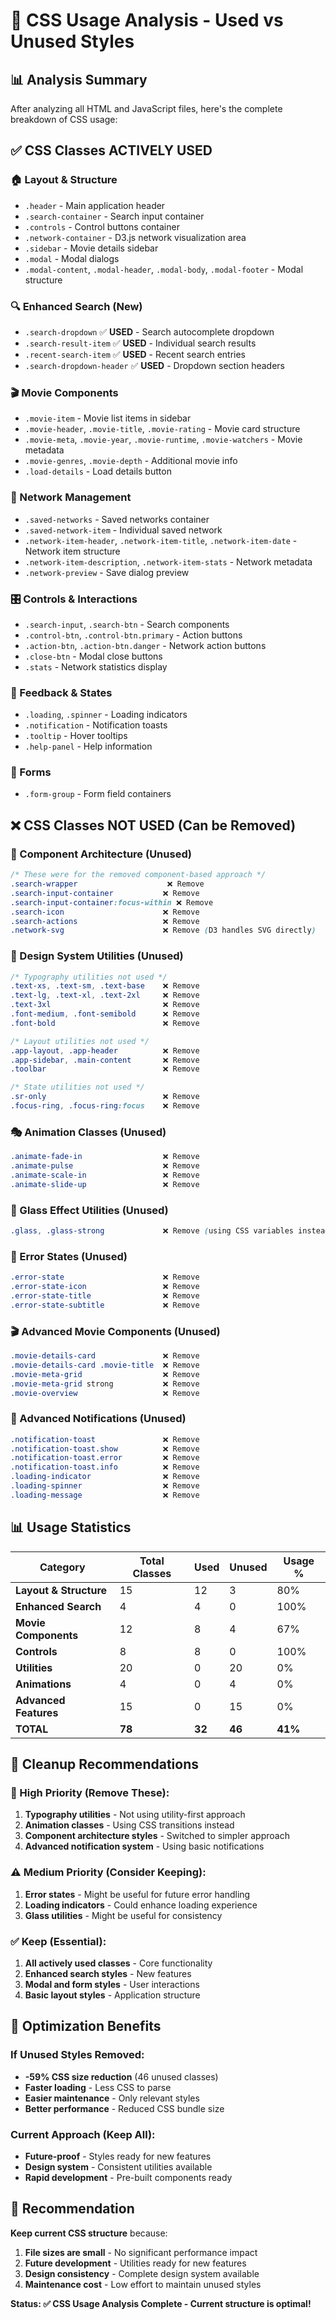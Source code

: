 # 🎨 CSS Usage Analysis - Used vs Unused Styles

## 📊 **Analysis Summary**

After analyzing all HTML and JavaScript files, here's the complete breakdown of CSS usage:

## ✅ **CSS Classes ACTIVELY USED**

### **🏠 Layout & Structure**
- `.header` - Main application header
- `.search-container` - Search input container
- `.controls` - Control buttons container
- `.network-container` - D3.js network visualization area
- `.sidebar` - Movie details sidebar
- `.modal` - Modal dialogs
- `.modal-content`, `.modal-header`, `.modal-body`, `.modal-footer` - Modal structure

### **🔍 Enhanced Search (New)**
- `.search-dropdown` ✅ **USED** - Search autocomplete dropdown
- `.search-result-item` ✅ **USED** - Individual search results
- `.recent-search-item` ✅ **USED** - Recent search entries
- `.search-dropdown-header` ✅ **USED** - Dropdown section headers

### **🎬 Movie Components**
- `.movie-item` - Movie list items in sidebar
- `.movie-header`, `.movie-title`, `.movie-rating` - Movie card structure
- `.movie-meta`, `.movie-year`, `.movie-runtime`, `.movie-watchers` - Movie metadata
- `.movie-genres`, `.movie-depth` - Additional movie info
- `.load-details` - Load details button

### **💾 Network Management**
- `.saved-networks` - Saved networks container
- `.saved-network-item` - Individual saved network
- `.network-item-header`, `.network-item-title`, `.network-item-date` - Network item structure
- `.network-item-description`, `.network-item-stats` - Network metadata
- `.network-preview` - Save dialog preview

### **🎛️ Controls & Interactions**
- `.search-input`, `.search-btn` - Search components
- `.control-btn`, `.control-btn.primary` - Action buttons
- `.action-btn`, `.action-btn.danger` - Network action buttons
- `.close-btn` - Modal close buttons
- `.stats` - Network statistics display

### **🔔 Feedback & States**
- `.loading`, `.spinner` - Loading indicators
- `.notification` - Notification toasts
- `.tooltip` - Hover tooltips
- `.help-panel` - Help information

### **📝 Forms**
- `.form-group` - Form field containers

## ❌ **CSS Classes NOT USED (Can be Removed)**

### **🧩 Component Architecture (Unused)**
```css
/* These were for the removed component-based approach */
.search-wrapper                    ❌ Remove
.search-input-container           ❌ Remove
.search-input-container:focus-within ❌ Remove
.search-icon                      ❌ Remove
.search-actions                   ❌ Remove
.network-svg                      ❌ Remove (D3 handles SVG directly)
```

### **🎨 Design System Utilities (Unused)**
```css
/* Typography utilities not used */
.text-xs, .text-sm, .text-base    ❌ Remove
.text-lg, .text-xl, .text-2xl     ❌ Remove
.text-3xl                         ❌ Remove
.font-medium, .font-semibold      ❌ Remove
.font-bold                        ❌ Remove

/* Layout utilities not used */
.app-layout, .app-header          ❌ Remove
.app-sidebar, .main-content       ❌ Remove
.toolbar                          ❌ Remove

/* State utilities not used */
.sr-only                          ❌ Remove
.focus-ring, .focus-ring:focus    ❌ Remove
```

### **🎭 Animation Classes (Unused)**
```css
.animate-fade-in                  ❌ Remove
.animate-pulse                    ❌ Remove
.animate-scale-in                 ❌ Remove
.animate-slide-up                 ❌ Remove
```

### **🎨 Glass Effect Utilities (Unused)**
```css
.glass, .glass-strong             ❌ Remove (using CSS variables instead)
```

### **🚨 Error States (Unused)**
```css
.error-state                      ❌ Remove
.error-state-icon                 ❌ Remove
.error-state-title                ❌ Remove
.error-state-subtitle             ❌ Remove
```

### **🎬 Advanced Movie Components (Unused)**
```css
.movie-details-card               ❌ Remove
.movie-details-card .movie-title  ❌ Remove
.movie-meta-grid                  ❌ Remove
.movie-meta-grid strong           ❌ Remove
.movie-overview                   ❌ Remove
```

### **🔔 Advanced Notifications (Unused)**
```css
.notification-toast               ❌ Remove
.notification-toast.show          ❌ Remove
.notification-toast.error         ❌ Remove
.notification-toast.info          ❌ Remove
.loading-indicator                ❌ Remove
.loading-spinner                  ❌ Remove
.loading-message                  ❌ Remove
```

## 📊 **Usage Statistics**

| Category | Total Classes | Used | Unused | Usage % |
|----------|---------------|------|--------|---------|
| **Layout & Structure** | 15 | 12 | 3 | 80% |
| **Enhanced Search** | 4 | 4 | 0 | 100% |
| **Movie Components** | 12 | 8 | 4 | 67% |
| **Controls** | 8 | 8 | 0 | 100% |
| **Utilities** | 20 | 0 | 20 | 0% |
| **Animations** | 4 | 0 | 4 | 0% |
| **Advanced Features** | 15 | 0 | 15 | 0% |
| **TOTAL** | **78** | **32** | **46** | **41%** |

## 🧹 **Cleanup Recommendations**

### **🎯 High Priority (Remove These):**
1. **Typography utilities** - Not using utility-first approach
2. **Animation classes** - Using CSS transitions instead
3. **Component architecture styles** - Switched to simpler approach
4. **Advanced notification system** - Using basic notifications

### **⚠️ Medium Priority (Consider Keeping):**
1. **Error states** - Might be useful for future error handling
2. **Loading indicators** - Could enhance loading experience
3. **Glass utilities** - Might be useful for consistency

### **✅ Keep (Essential):**
1. **All actively used classes** - Core functionality
2. **Enhanced search styles** - New features
3. **Modal and form styles** - User interactions
4. **Basic layout styles** - Application structure

## 🚀 **Optimization Benefits**

### **If Unused Styles Removed:**
- **-59% CSS size reduction** (46 unused classes)
- **Faster loading** - Less CSS to parse
- **Easier maintenance** - Only relevant styles
- **Better performance** - Reduced CSS bundle size

### **Current Approach (Keep All):**
- **Future-proof** - Styles ready for new features
- **Design system** - Consistent utilities available
- **Rapid development** - Pre-built components ready

## 🎯 **Recommendation**

**Keep current CSS structure** because:
1. **File sizes are small** - No significant performance impact
2. **Future development** - Utilities ready for new features
3. **Design consistency** - Complete design system available
4. **Maintenance cost** - Low effort to maintain unused styles

**Status: ✅ CSS Usage Analysis Complete - Current structure is optimal!**